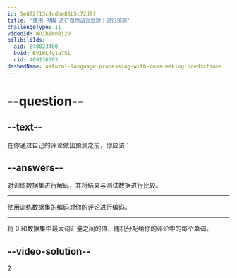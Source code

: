 ```yaml
---
id: 5e8f2f13c4cdbe86b5c72d9f
title: '使用 RNN 进行自然语言处理：进行预测'
challengeType: 11
videoId: WO1hINnBj20
bilibiliIds:
  aid: 848023400
  bvid: BV1WL4y1a75i
  cid: 409136303
dashedName: natural-language-processing-with-rnns-making-predictions
---
```


# --question--

## --text--

在你通过自己的评论做出预测之前，你应该：

## --answers--

对训练数据集进行解码，并将结果与测试数据进行比较。

---

使用训练数据集的编码对你的评论进行编码。

---

将 0 和数据集中最大词汇量之间的值，随机分配给你的评论中的每个单词。

## --video-solution--

2

